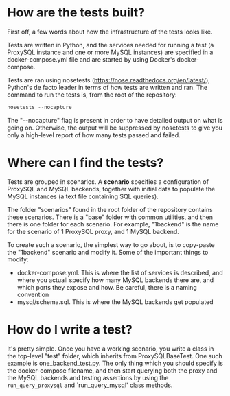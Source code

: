 # How are the tests built?

First off, a few words about how the infrastructure of the tests looks like.

Tests are written in Python, and the services needed for running a test
(a ProxySQL instance and one or more MySQL instances) are specified in a
docker-compose.yml file and are started by using Docker's docker-compose.

Tests are ran using nosetests (https://nose.readthedocs.org/en/latest/),
Python's de facto leader in terms of how tests are written and ran. The command
to run the tests is, from the root of the repository:

```python
nosetests --nocapture
```

The "--nocapture" flag is present in order to have detailed output on what is
going on. Otherwise, the output will be suppressed by nosetests to give you only
a high-level report of how many tests passed and failed.

# Where can I find the tests?

Tests are grouped in scenarios. A __scenario__ specifies a configuration of
ProxySQL and MySQL backends, together with initial data to populate the MySQL
instances (a text file containing SQL queries).

The folder "scenarios" found in the root folder of the repository contains
these scenarios. There is a "base" folder with common utilities, and then there
is one folder for each scenario. For example, "1backend" is the name for the
scenario of 1 ProxySQL proxy, and 1 MySQL backend.

To create such a scenario, the simplest way to go about, is to copy-paste the
"1backend" scenario and modify it. Some of the important things to modify:
- docker-compose.yml. This is where the list of services is described, and
  where you actuall specify how many MySQL backends there are, and which ports
  they expose and how. Be careful, there is a naming convention
- mysql/schema.sql. This is where the MySQL backends get populated

# How do I write a test?

It's pretty simple. Once you have a working scenario, you write a class in
the top-level "test" folder, which inherits from ProxySQLBaseTest. One such
example is one_backend_test.py. The only thing which you should specify is
the docker-compose filename, and then start querying both the proxy and the
MySQL backends and testing assertions by using the `run_query_proxysql` and
`run_query_mysql' class methods.